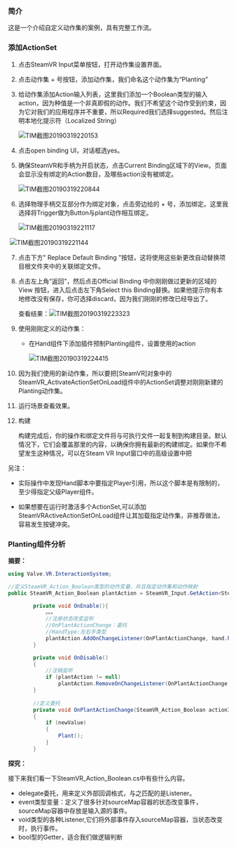 ### 简介

这是一个介绍自定义动作集的案例，具有完整工作流。

### 添加ActionSet

1. 点击SteamVR Input菜单按钮，打开动作集设置界面。

2. 点击动作集 + 号按钮，添加动作集，我们命名这个动作集为“Planting”

3. 给动作集添加Action输入列表，这里我们添加一个Boolean类型的输入action，因为种值是一个非真即假的动作。我们不希望这个动作受到约束，因为它对我们的应用程序并不重要，所以Required我们选择suggested。然后注明本地化提示符（Localized String）

   ![TIM截图20190319220153](C:\Users\43432\Desktop\LearningMD\XR\SteamVR\截图\TIM截图20190319220153.png)

4. 点击open binding UI，对话框选yes。

5. 确保SteamVR和手柄为开启状态，点击Current Binding区域下的View。页面会显示没有绑定的Action数目，及哪些action没有被绑定。

   ![TIM截图20190319220844](C:\Users\43432\Desktop\LearningMD\XR\SteamVR\截图\TIM截图20190319220844.png)

6. 选择物理手柄交互部分作为绑定对象，点击旁边给的 + 号，添加绑定。这里我选择将Trigger做为Button与plant动作相互绑定。

   ![TIM截图20190319221117](C:\Users\43432\Desktop\LearningMD\XR\SteamVR\截图\TIM截图20190319221117.png)

​       ![TIM截图20190319221144](C:\Users\43432\Desktop\LearningMD\XR\SteamVR\截图\TIM截图20190319221144.png)

7. 点击下方" Replace Default Binding  "按钮，这将使用这些新更改自动替换项目根文件夹中的关联绑定文件。

8. 点击左上角“返回”，然后点击Official Binding 中你刚刚做过更新的区域的 View 按钮，进入后点击左下角Select this Binding替换。如果他提示你有本地修改没有保存，你可选择discard，因为我们刚刚的修改已经导出了。

   查看结果：![TIM截图20190319223323](C:\Users\43432\Desktop\LearningMD\XR\SteamVR\截图\TIM截图20190319223323.png)

9. 使用刚刚定义的动作集：

   - 在Hand组件下添加插件预制Planting组件，设置使用的action

     ![TIM截图20190319224415](C:\Users\43432\Desktop\LearningMD\XR\SteamVR\截图\TIM截图20190319224415.png)

10. 因为我们使用的新动作集，所以要把[SteamVR]对象中的SteamVR_ActivateActionSetOnLoad组件中的ActionSet调整对刚刚新建的Planting动作集。

11. 运行场景查看效果。

12. 构建

    构建完成后，你的操作和绑定文件将与可执行文件一起复制到构建目录。默认情况下，它们会覆盖那里的内容，以确保你拥有最新的构建绑定。如果你不希望发生这种情况，可以在Steam VR Input窗口中的高级设置中把

    

另注：

- 实际操作中发现Hand脚本中要指定Player引用，所以这个脚本是有限制的，至少得指定父级Player组件。

- 如果想要在运行时激活多个ActionSet,可以添加SteamVRActiveActionSetOnLoad组件让其加载指定动作集，非推荐做法，容易发生按键冲突。

### Planting组件分析

**摘要：**



```C#
using Valve.VR.InteractionSystem;

//定义SteamVR_Action_Boolean类型的动作变量，并且指定动作集和动作映射
public SteamVR_Action_Boolean plantAction = SteamVR_Input.GetAction<SteamVR_Action_Boolean>("Planting", "Plant");  //动作集Planting，动作Plant。大小写敏感。
```

```C#
		private void OnEnable(){
		    。。。
		    //注册状态改变监听
		    //OnPlantActionChange：委托
		    //HandType:左右手类型
			plantAction.AddOnChangeListener(OnPlantActionChange, hand.handType);
        }

        private void OnDisable()
        {
        	//注销监听
            if (plantAction != null)
                plantAction.RemoveOnChangeListener(OnPlantActionChange, hand.handType);
        }
		
		//定义委托
        private void OnPlantActionChange(SteamVR_Action_Boolean actionIn, SteamVR_Input_Sources inputSource, bool newValue)
        {
            if (newValue)
            {
                Plant();
            }
        }
```

**探究：**

接下来我们看一下SteamVR_Action_Boolean.cs中有些什么内容。

- delegate委托，用来定义外部回调格式，与之匹配的是Listener。
- event类型变量：定义了很多针对sourceMap容器的状态改变事件，sourceMap容器中存放是输入源的事件。
- void类型的各种Listener,它们将外部事件存入sourceMap容器，当状态改变时，执行事件。
- bool型的Getter，适合我们做逻辑判断

